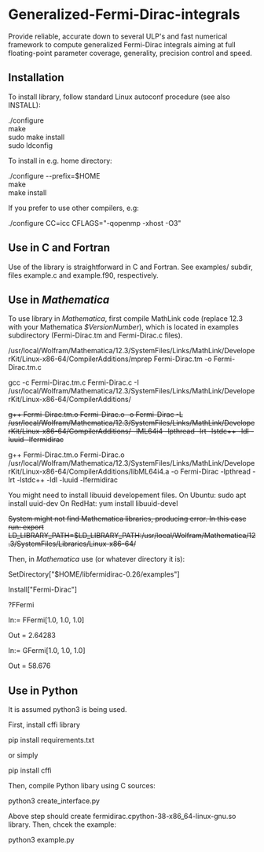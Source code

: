# Generalized-Fermi-Dirac-integrals

Provide reliable, accurate down to several ULP's and fast numerical framework to compute generalized Fermi-Dirac integrals aiming at full floating-point parameter coverage, generality, precision control and speed.

## Installation

To install library, follow standard
Linux autoconf procedure (see also INSTALL):

./configure  
make  
sudo make install  
sudo ldconfig  

To install in e.g. home directory:

./configure --prefix=$HOME  
make  
make install  


If you prefer to use other compilers, e.g:

./configure CC=icc CFLAGS="-qopenmp -xhost -O3"

## Use in C and Fortran

Use of the library is straightforward in C and Fortran. See examples/ subdir, files example.c and example.f90, respectively.  

## Use in *Mathematica*

To use library in *Mathematica*, first compile MathLink code (replace 12.3 with your Mathematica *$VersionNumber*),
 which is located in examples subdirectory (Fermi-Dirac.tm and Fermi-Dirac.c files). 

/usr/local/Wolfram/Mathematica/12.3/SystemFiles/Links/MathLink/DeveloperKit/Linux-x86-64/CompilerAdditions/mprep Fermi-Dirac.tm -o Fermi-Dirac.tm.c

gcc -c Fermi-Dirac.tm.c Fermi-Dirac.c -I /usr/local/Wolfram/Mathematica/12.3/SystemFiles/Links/MathLink/DeveloperKit/Linux-x86-64/CompilerAdditions/

~~g++ Fermi-Dirac.tm.o Fermi-Dirac.o -o Fermi-Dirac -L /usr/local/Wolfram/Mathematica/12.3/SystemFiles/Links/MathLink/DeveloperKit/Linux-x86-64/CompilerAdditions/ -lML64i4 -lpthread -lrt -lstdc++ -ldl -luuid -lfermidirac~~


g++ Fermi-Dirac.tm.o Fermi-Dirac.o /usr/local/Wolfram/Mathematica/12.3/SystemFiles/Links/MathLink/DeveloperKit/Linux-x86-64/CompilerAdditions/libML64i4.a -o Fermi-Dirac -lpthread -lrt -lstdc++ -ldl -luuid -lfermidirac



You might need to install libuuid developement files. 
On Ubuntu:
sudo apt install uuid-dev
On RedHat:
yum install libuuid-devel

~~System might not find Mathematica libraries, producing error. In this case run:
export LD_LIBRARY_PATH=$LD_LIBRARY_PATH:/usr/local/Wolfram/Mathematica/12.3/SystemFiles/Libraries/Linux-x86-64/~~


Then, in *Mathematica* use (or whatever directory it is):

SetDirectory["$HOME/libfermidirac-0.26/examples"]

Install["Fermi-Dirac"]

?FFermi

In:= FFermi[1.0, 1.0, 1.0]

Out = 2.64283

In:= GFermi[1.0, 1.0, 1.0]

Out = 58.676


## Use in Python

It is assumed python3 is being used. 

First, install cffi library

pip install requirements.txt

or simply 

pip install cffi

Then, compile Python libary using C sources:

python3 create_interface.py

Above step should create fermidirac.cpython-38-x86_64-linux-gnu.so library.
Then, chcek the example:

python3 example.py



